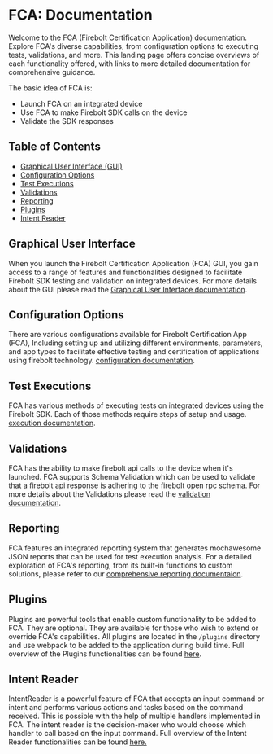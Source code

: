 # FCA: Documentation

Welcome to the FCA (Firebolt Certification Application) documentation. Explore FCA's diverse capabilities, from configuration options to executing tests, validations, and more. This landing page offers concise overviews of each functionality offered, with links to more detailed documentation for comprehensive guidance.

The basic idea of FCA is:

- Launch FCA on an integrated device
- Use FCA to make Firebolt SDK calls on the device
- Validate the SDK responses

## Table of Contents

- [Graphical User Interface (GUI)](#graphical-user-interface)
- [Configuration Options](#configuration-options)
- [Test Executions](#test-executions)
- [Validations](#validations)
- [Reporting](#reporting)
- [Plugins](#plugins)
- [Intent Reader](#intent-reader)

## Graphical User Interface

When you launch the Firebolt Certification Application (FCA) GUI, you gain access to a range of features and functionalities designed to facilitate Firebolt SDK testing and validation on integrated devices. For more details about the GUI please read the [Graphical User Interface documentation](GUI.md).

## Configuration Options

There are various configurations available for Firebolt Certification App (FCA), Including setting up and utilizing different environments, parameters, and app types to facilitate effective testing and certification of applications using firebolt technology.
[configuration documentation](./Configurations.md).

## Test Executions

FCA has various methods of executing tests on integrated devices using the Firebolt SDK. Each of those methods require steps of setup and usage.
[execution documentation](./Execution.md).

## Validations

FCA has the ability to make firebolt api calls to the device when it's launched. FCA supports Schema Validation which can be used to validate that a firebolt api response is adhering to the firebolt open rpc schema. For more details about the Validations please read the [validation documentation](./Validations.md).

## Reporting

FCA features an integrated reporting system that generates mochawesome JSON reports that can be used for test execution analysis. For a detailed exploration of FCA's reporting, from its built-in functions to custom solutions, please refer to our [comprehensive reporting documentaion](./Reporting.md).

## Plugins

Plugins are powerful tools that enable custom functionality to be added to FCA. They are optional. They are available for those who wish to extend or override FCA's capabilities. All plugins are located in the `/plugins` directory and use webpack to be added to the application during build time. Full overview of the Plugins functionalities can be found [here](plugins/Plugins.md).

## Intent Reader
IntentReader is a powerful feature of FCA that accepts an input command or intent and performs various actions and tasks based on the command received. This is possible with the help of multiple handlers implemented in FCA. The intent reader is the decision-maker who would choose which handler to call based on the input command. Full overview of the Intent Reader functionalities can be found [here.](./IntentReader.md)

